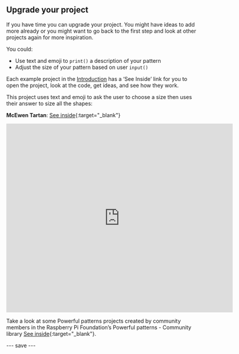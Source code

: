## Upgrade your project

If you have time you can upgrade your project. You might have ideas to add more already or you might want to go back to the first step and look at other projects again for more inspiration.

You could:
- Use text and emoji to `print()` a description of your pattern
- Adjust the size of your pattern based on user `input()`

Each example project in the [Introduction](.) has a ‘See Inside’ link for you to open the project, look at the code, get ideas, and see how they work.

This project uses text and emoji to ask the user to choose a size then uses their answer to size all the shapes:

**McEwen Tartan**: [See inside](https://trinket.io/python/4706d1a81b){:target="_blank"}
<div class="trinket">
  <iframe src="https://trinket.io/embed/python/4706d1a81b?outputOnly=true&start=result" width="600" height="500" frameborder="0" marginwidth="0" marginheight="0" allowfullscreen>
  </iframe>
</div>

Take a look at some Powerful patterns projects created by community members in the Raspberry Pi Foundation’s Powerful patterns - Community library [See inside](https://wke.lt/w/s/yyNPQT){:target="_blank"}.

--- save ---

